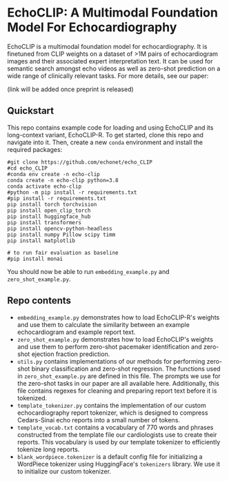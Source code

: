 # EchoCLIP: A Multimodal Foundation Model For Echocardiography

EchoCLIP is a multimodal foundation model for echocardiography. It is finetuned from CLIP weights on a dataset of >1M pairs of echocardiogram images and their associated expert interpretation text. It can be used for semantic search amongst echo videos as well as zero-shot prediction on a wide range of clinically relevant tasks. For more details, see our paper:

(link will be added once preprint is released)
<!-- [Multimodal Foundation Models For Echocardiogram Interpretation](https://arxiv.org/abs/) -->

## Quickstart

This repo contains example code for loading and using EchoCLIP and its long-context variant, EchoCLIP-R. To get started, clone this repo and navigate into it. Then, create a new `conda` environment and install the required packages:

```shell
#git clone https://github.com/echonet/echo_CLIP
#cd echo_CLIP
#conda env create -n echo-clip
conda create -n echo-clip python=3.8
conda activate echo-clip
#python -m pip install -r requirements.txt
#pip install -r requirements.txt
pip install torch torchvision 
pip install open_clip_torch 
pip install huggingface_hub 
pip install transformers
pip install opencv-python-headless 
pip install numpy Pillow scipy timm
pip install matplotlib 

# to run fair evaluation as baseline
#pip install monai
```
You should now be able to run `embedding_example.py` and `zero_shot_example.py`.

## Repo contents

* `embedding_example.py` demonstrates how to load EchoCLIP-R's weights and use them to calculate the similarity between an example echocardiogram and example report text.
* `zero_shot_example.py` demonstrates how to load EchoCLIP's weights and use them to perform zero-shot pacemaker identification and zero-shot ejection fraction prediction.
* `utils.py` contains implementations of our methods for performing zero-shot binary classification and zero-shot regression. The functions used in `zero_shot_example.py` are defined in this file. The prompts we use for the zero-shot tasks in our paper are all available here. Additionally, this file contains regexes for cleaning and preparing report text before it is tokenized.
* `template_tokenizer.py` contains the implementation of our custom echocardiography report tokenizer, which is designed to compress Cedars-Sinai echo reports into a small number of tokens.
* `template_vocab.txt` contains a vocabulary of 770 words and phrases constructed from the template file our cardiologists use to create their reports. This vocabulary is used by our template tokenizer to efficiently tokenize long reports.
* `blank_wordpiece.tokenizer` is a default config file for initializing a WordPiece tokenizer using HuggingFace's `tokenizers` library. We use it to initialize our custom tokenizer.
